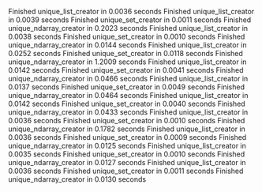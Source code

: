 Finished unique_list_creator                                in 0.0036 seconds
Finished unique_list_creator                                in 0.0039 seconds
Finished unique_set_creator                                 in 0.0011 seconds
Finished unique_ndarray_creator                             in 0.2023 seconds
Finished unique_list_creator                                in 0.0038 seconds
Finished unique_set_creator                                 in 0.0010 seconds
Finished unique_ndarray_creator                             in 0.0144 seconds
Finished unique_list_creator                                in 0.0252 seconds
Finished unique_set_creator                                 in 0.0118 seconds
Finished unique_ndarray_creator                             in 1.2009 seconds
Finished unique_list_creator                                in 0.0142 seconds
Finished unique_set_creator                                 in 0.0041 seconds
Finished unique_ndarray_creator                             in 0.0466 seconds
Finished unique_list_creator                                in 0.0137 seconds
Finished unique_set_creator                                 in 0.0049 seconds
Finished unique_ndarray_creator                             in 0.0464 seconds
Finished unique_list_creator                                in 0.0142 seconds
Finished unique_set_creator                                 in 0.0040 seconds
Finished unique_ndarray_creator                             in 0.0433 seconds
Finished unique_list_creator                                in 0.0036 seconds
Finished unique_set_creator                                 in 0.0010 seconds
Finished unique_ndarray_creator                             in 0.1782 seconds
Finished unique_list_creator                                in 0.0036 seconds
Finished unique_set_creator                                 in 0.0009 seconds
Finished unique_ndarray_creator                             in 0.0125 seconds
Finished unique_list_creator                                in 0.0035 seconds
Finished unique_set_creator                                 in 0.0010 seconds
Finished unique_ndarray_creator                             in 0.0127 seconds
Finished unique_list_creator                                in 0.0036 seconds
Finished unique_set_creator                                 in 0.0011 seconds
Finished unique_ndarray_creator                             in 0.0130 seconds
